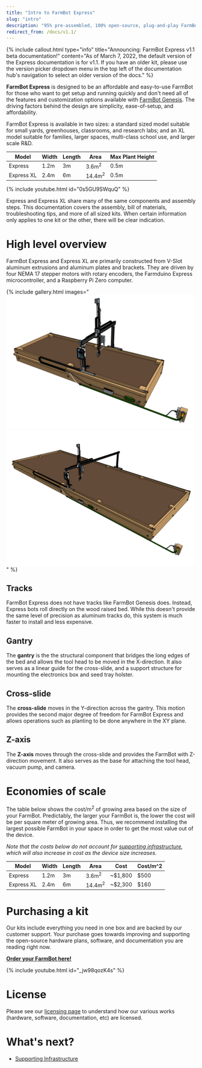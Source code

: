 ```yaml
---
title: "Intro to FarmBot Express"
slug: "intro"
description: "95% pre-assembled, 100% open-source, plug-and-play FarmBot. [Order yours here!](http://buy.farm.bot/)"
redirect_from: /docs/v1.1/
---
```


{%
include callout.html
type="info"
title="Announcing: FarmBot Express v1.1 beta documentation!"
content="As of March 7, 2022, the default version of the Express documentation is for v1.1. If you have an older kit, please use the version picker dropdown menu in the top left of the documentation hub's navigation to select an older version of the docs."
%}

**FarmBot Express** is designed to be an affordable and easy-to-use FarmBot for those who want to get setup and running quickly and don't need all of the features and customization options available with [FarmBot Genesis](http://genesis.farm.bot). The driving factors behind the design are simplicity, ease-of-setup, and affordability.

FarmBot Express is available in two sizes: a standard sized model suitable for small yards, greenhouses, classrooms, and research labs; and an XL model suitable for families, larger spaces, multi-class school use, and larger scale R&D.

|Model      |Width|Length|Area              |Max Plant Height|
|-----------|-----|------|------------------|----------------|
|Express    |1.2m |3m    |3.6m<sup>2</sup>  |0.5m
|Express XL |2.4m |6m    |14.4m<sup>2</sup> |0.5m

{% include youtube.html id="0s5GU9SWquQ" %}

Express and Express XL share many of the same components and assembly steps. This documentation covers the assembly, bill of materials, troubleshooting tips, and more of all sized kits. When certain information only applies to one kit or the other, there will be clear indication.

# High level overview

FarmBot Express and Express XL are primarily constructed from V-Slot aluminum extrusions and aluminum plates and brackets. They are driven by four NEMA 17 stepper motors with rotary encoders, the Farmduino Express microcontroller, and a Raspberry Pi Zero computer.

{% include gallery.html images="
![FarmBot Express v1.1](_images/farmbot_express_v1.1.png)
![FarmBot Express XL v1.1](_images/farmbot_express_xl_v1.1.png)
" %}

## Tracks

FarmBot Express does not have tracks like FarmBot Genesis does. Instead, Express bots roll directly on the wood raised bed. While this doesn't provide the same level of precision as aluminum tracks do, this system is much faster to install and less expensive.

## Gantry

The **gantry** is the the structural component that bridges the long edges of the bed and allows the tool head to be moved in the X-direction. It also serves as a linear guide for the cross-slide, and a support structure for mounting the electronics box and seed tray holster.

## Cross-slide

The **cross-slide** moves in the Y-direction across the gantry. This motion provides the second major degree of freedom for FarmBot Express and allows operations such as planting to be done anywhere in the XY plane.

## Z-axis

The **Z-axis** moves through the cross-slide and provides the FarmBot with Z-direction movement. It also serves as the base for attaching the tool head, vacuum pump, and camera.

# Economies of scale

The table below shows the cost/m<sup>2</sup> of growing area based on the size of your FarmBot. Predictably, the larger your FarmBot is, the lower the cost will be per square meter of growing area. Thus, we recommend installing the largest possible FarmBot in your space in order to get the most value out of the device.

*Note that the costs below do not account for [supporting infrastructure](supporting-infrastructure.md), which will also increase in cost as the device size increases.*

|Model       |Width |Length |Area              |Cost    |Cost/m^2|
|------------|------|-------|------------------|--------|--------|
|Express     |1.2m  |3m     |3.6m<sup>2</sup>  |~$1,800 |$500
|Express XL  |2.4m  |6m     |14.4m<sup>2</sup> |~$2,300 |$160

# Purchasing a kit

Our kits include everything you need in one box and are backed by our customer support. Your purchase goes towards improving and supporting the open-source hardware plans, software, and documentation you are reading right now.

**[Order your FarmBot here!](http://buy.farm.bot)**

{% include youtube.html id="_jw98qozK4s" %}

# License

Please see our [licensing page](https://meta.farm.bot/docs/licensing) to understand how our various works (hardware, software, documentation, etc) are licensed.

# What's next?

 * [Supporting Infrastructure](supporting-infrastructure.md)
